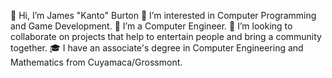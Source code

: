 👋 Hi, I’m James "Kanto" Burton
👀 I’m interested in Computer Programming and Game Development.
🌱 I’m a Computer Engineer.
💞️ I’m looking to collaborate on projects that help to entertain people and bring a community together.
🎓 I have an associate's degree in Computer Engineering and Mathematics from Cuyamaca/Grossmont.
